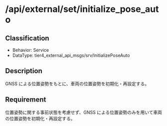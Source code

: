 # /api/external/set/initialize_pose_auto

## Classification

- Behavior: Service
- DataType: tier4_external_api_msgs/srv/InitializePoseAuto

## Description

GNSS による位置姿勢をもとに、車両の位置姿勢を初期化・再設定する。

## Requirement

位置姿勢に関する事前状態を考慮せず、GNSS による位置姿勢のみを用いて車両の位置姿勢を初期化・再設定する。
